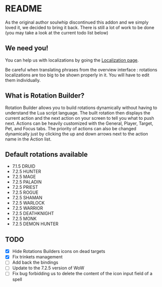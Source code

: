 # README

As the original author soulwhip discontinued this addon and we simply loved it, we decided to bring it back. There is still a lot of work to be done (you may take a look at the current todo list below)

## We need you!

You can help us with localizations by going the [Localization page](https://wow.curseforge.com/projects/rotation-builder/localization).

Be careful when translating phrases from the overview interface : rotations localizations are too big to be shown properly in it. You will have to edit them individually.

## What is Rotation Builder?

Rotation Builder allows you to build rotations dynamically without having to understand the Lua script language. The built rotation then displays the current action and the next action on your screen to tell you what to push next. Actions can be heavily customized with the General, Player, Target, Pet, and Focus tabs. The priority of actions can also be changed dynamically just by clicking the up and down arrows next to the action name in the Action list.

## Default rotations available

- 7.1.5 DRUID
- 7.2.5 HUNTER
- 7.2.5 MAGE
- 7.2.5 PALADIN
- 7.2.5 PRIEST
- 7.2.5 ROGUE
- 7.2.5 SHAMAN
- 7.2.5 WARLOCK
- 7.2.5 WARRIOR
- 7.2.5 DEATHKNIGHT
- 7.2.5 MONK
- 7.2.5 DEMON HUNTER

## TODO

- [x] Hide Rotations Builders icons on dead targets
- [x] Fix trinkets management
- [ ] Add back the bindings
- [ ] Update to the 7.2.5 version of WoW
- [ ] Fix bug forbidding us to delete the content of the icon input field of a spell
